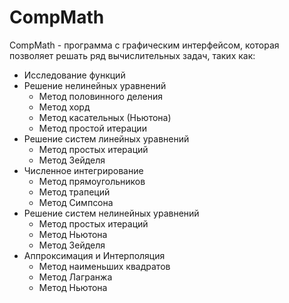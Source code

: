 # CompMath

CompMath - программа с графическим интерфейсом, которая позволяет решать ряд вычислительных задач, таких как:

* Исследование функций
* Решение нелинейных уравнений
    * Метод половинного деления
    * Метод хорд
    * Метод касательных (Ньютона)
    * Метод простой итерации
* Решение систем линейных уравнений
    * Метод простых итераций
    * Метод Зейделя
* Численное интегрирование
    * Метод прямоугольников
    * Метод трапеций
    * Метод Симпсона
* Решение систем нелинейных уравнений
    * Метод простых итераций
    * Метод Ньютона
    * Метод Зейделя
* Аппроксимация и Интерполяция
    * Метод наименьших квадратов
    * Метод Лагранжа
    * Метод Ньютона
